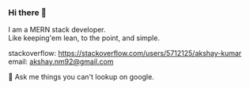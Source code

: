 ### Hi there 👋

<!--
**akshay-nm/akshay-nm** is a ✨ _special_ ✨ repository because its `README.md` (this file) appears on your GitHub profile.

Here are some ideas to get you started:
- ⚡ Fun fact: ...
-->

I am a MERN stack developer.  
Like keeping'em lean, to the point, and simple.  

stackoverflow: https://stackoverflow.com/users/5712125/akshay-kumar  
email: akshay.nm92@gmail.com

💬 Ask me things you can't lookup on google.
